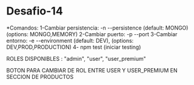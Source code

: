 # Desafio-14
*Comandos:
1-Cambiar persistencia: -n --persistence (default: MONGO) (options: MONGO,MEMORY)
2-Cambiar puerto: -p --port
3-Cambiar entorno: -e --environment (default: DEV), (options: DEV,PROD,PRODUCTION)
4- npm test (iniciar testing)

ROLES DISPONIBLES : "admin", "user", "user_premium"

BOTON PARA CAMBIAR DE ROL ENTRE USER Y USER_PREMIUM EN SECCION DE PRODUCTOS
